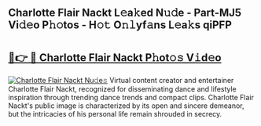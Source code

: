 ## Charlotte Flair Nackt L𝚎a𝚔ed N𝚞𝚍e - Part-MJ5 Vi𝚍𝚎o P𝚑𝚘tos - H𝚘𝚝 O𝚗𝚕yf𝚊ns L𝚎a𝚔s qiPFP

# <h2><a href="http://kfdlexk.oniu.top/?m=Charlotte+Flair+Nackt">🔗👉 🔴 Charlotte Flair Nackt P𝚑ot𝚘𝚜 V𝚒d𝚎o</a></h2>

[![Charlotte Flair Nackt Nu𝚍e𝚜](https://i.imgur.com/0qMVB7G.gif)](http://kfdlexk.oniu.top/?m=Charlotte+Flair+Nackt)
Virtual content creator and entertainer Charlotte Flair Nackt, recognized for disseminating dance and lifestyle inspiration through trending dance trends and compact clips. Charlotte Flair Nackt's public image is characterized by its open and sincere demeanor, but the intricacies of his personal life remain shrouded in secrecy.  
